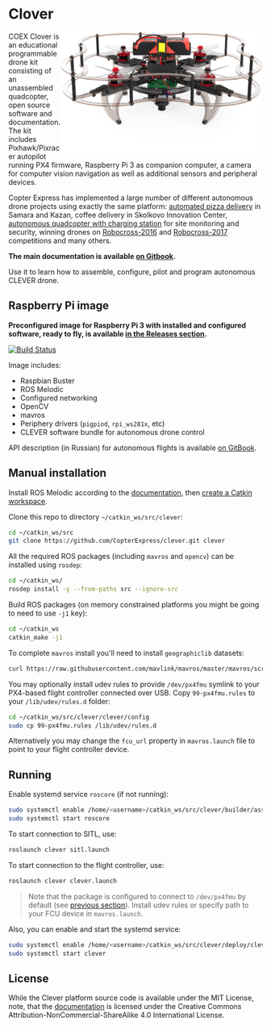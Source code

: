 # Clover

<img src="docs/assets/clever4-front-white.png" align="right" width="400px" alt="Clover drone">

COEX Clover is an educational programmable drone kit consisting of an unassembled quadcopter, open source software and documentation. The kit includes Pixhawk/Pixracer autopilot running PX4 firmware, Raspberry Pi 3 as companion computer, a camera for computer vision navigation as well as additional sensors and peripheral devices.

Copter Express has implemented a large number of different autonomous drone projects using exactly the same platform: [automated pizza delivery](https://www.youtube.com/watch?v=hmkAoZOtF58) in Samara and Kazan, coffee delivery in Skolkovo Innovation Center, [autonomous quadcopter with charging station](https://www.youtube.com/watch?v=RjX6nUqw1mI) for site monitoring and security, winning drones on [Robocross-2016](https://www.youtube.com/watch?v=dGbDaz_VmYU) and [Robocross-2017](https://youtu.be/AQnd2CRczbQ) competitions and many others.

**The main documentation is available [on Gitbook](https://clever.coex.tech/).**

Use it to learn how to assemble, configure, pilot and program autonomous CLEVER drone.

## Raspberry Pi image

**Preconfigured image for Raspberry Pi 3 with installed and configured software, ready to fly, is available [in the Releases section](https://github.com/CopterExpress/clever/releases).**

[![Build Status](https://travis-ci.org/CopterExpress/clever.svg?branch=master)](https://travis-ci.org/CopterExpress/clever)

Image includes:

* Raspbian Buster
* ROS Melodic
* Configured networking
* OpenCV
* mavros
* Periphery drivers (`pigpiod`, `rpi_ws281x`, etc)
* CLEVER software bundle for autonomous drone control

API description (in Russian) for autonomous flights is available [on GitBook](https://clever.coex.tech/simple_offboard.html).

## Manual installation

Install ROS Melodic according to the [documentation](http://wiki.ros.org/melodic/Installation), then [create a Catkin workspace](http://wiki.ros.org/catkin/Tutorials/create_a_workspace).

Clone this repo to directory `~/catkin_ws/src/clever`:

```bash
cd ~/catkin_ws/src
git clone https://github.com/CopterExpress/clever.git clever
```

All the required ROS packages (including `mavros` and `opencv`) can be installed using `rosdep`:

```bash
cd ~/catkin_ws/
rosdep install -y --from-paths src --ignore-src
```

Build ROS packages (on memory constrained platforms you might be going to need to use `-j1` key):

```bash
cd ~/catkin_ws
catkin_make -j1
```

To complete `mavros` install you'll need to install `geographiclib` datasets:

```bash
curl https://raw.githubusercontent.com/mavlink/mavros/master/mavros/scripts/install_geographiclib_datasets.sh | sudo bash
```

You may optionally install udev rules to provide `/dev/px4fmu` symlink to your PX4-based flight controller connected over USB. Copy `99-px4fmu.rules` to your `/lib/udev/rules.d` folder:

```bash
cd ~/catkin_ws/src/clever/clever/config
sudo cp 99-px4fmu.rules /lib/udev/rules.d
```

Alternatively you may change the `fcu_url` property in `mavros.launch` file to point to your flight controller device.

## Running

Enable systemd service `roscore` (if not running):

```bash
sudo systemctl enable /home/<username>/catkin_ws/src/clever/builder/assets/roscore.service
sudo systemctl start roscore
```

To start connection to SITL, use:

```bash
roslaunch clever sitl.launch
```

To start connection to the flight controller, use:

```bash
roslaunch clever clever.launch
```

> Note that the package is configured to connect to `/dev/px4fmu` by default (see [previous section](#manual-installation)). Install udev rules or specify path to your FCU device in `mavros.launch`.

Also, you can enable and start the systemd service:

```bash
sudo systemctl enable /home/<username>/catkin_ws/src/clever/deploy/clever.service
sudo systemctl start clever
```

## License

While the Clever platform source code is available under the MIT License, note, that the [documentation](docs/) is licensed under the Creative Commons Attribution-NonCommercial-ShareAlike 4.0 International License.
